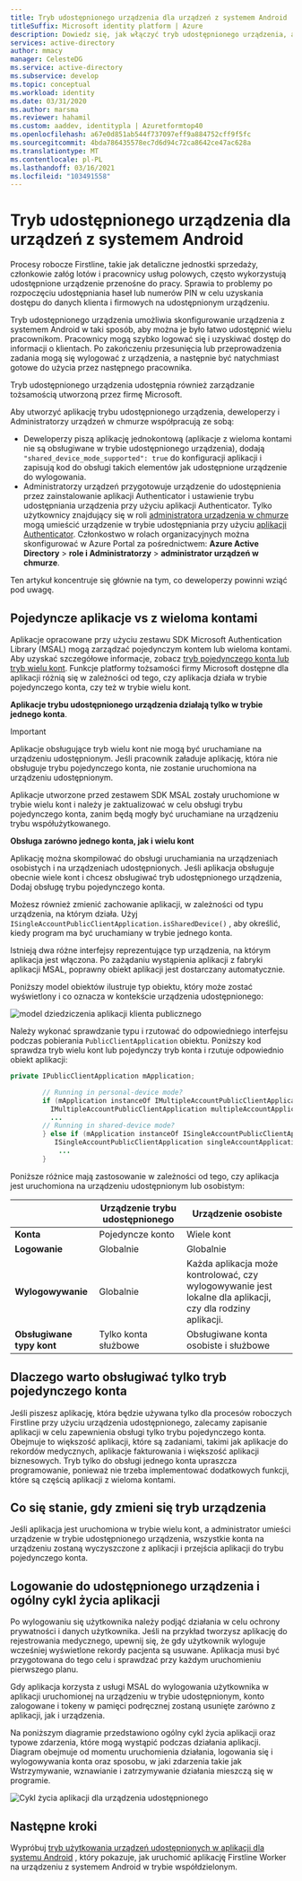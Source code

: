 ```yaml
---
title: Tryb udostępnionego urządzenia dla urządzeń z systemem Android
titleSuffix: Microsoft identity platform | Azure
description: Dowiedz się, jak włączyć tryb udostępnionego urządzenia, aby umożliwić pracownikom Firstline współużytkowanie urządzenia z systemem Android
services: active-directory
author: mmacy
manager: CelesteDG
ms.service: active-directory
ms.subservice: develop
ms.topic: conceptual
ms.workload: identity
ms.date: 03/31/2020
ms.author: marsma
ms.reviewer: hahamil
ms.custom: aaddev, identitypla | Azuretformtop40
ms.openlocfilehash: a67e0d851ab544f737097eff9a884752cff9f5fc
ms.sourcegitcommit: 4bda786435578ec7d6d94c72ca8642ce47ac628a
ms.translationtype: MT
ms.contentlocale: pl-PL
ms.lasthandoff: 03/16/2021
ms.locfileid: "103491558"
---
```

# <a name="shared-device-mode-for-android-devices"></a>Tryb udostępnionego urządzenia dla urządzeń z systemem Android

Procesy robocze Firstline, takie jak detaliczne jednostki sprzedaży, członkowie załóg lotów i pracownicy usług polowych, często wykorzystują udostępnione urządzenie przenośne do pracy. Sprawia to problemy po rozpoczęciu udostępniania haseł lub numerów PIN w celu uzyskania dostępu do danych klienta i firmowych na udostępnionym urządzeniu.

Tryb udostępnionego urządzenia umożliwia skonfigurowanie urządzenia z systemem Android w taki sposób, aby można je było łatwo udostępnić wielu pracownikom. Pracownicy mogą szybko logować się i uzyskiwać dostęp do informacji o klientach. Po zakończeniu przesunięcia lub przeprowadzenia zadania mogą się wylogować z urządzenia, a następnie być natychmiast gotowe do użycia przez następnego pracownika.

Tryb udostępnionego urządzenia udostępnia również zarządzanie tożsamością utworzoną przez firmę Microsoft.

Aby utworzyć aplikację trybu udostępnionego urządzenia, deweloperzy i Administratorzy urządzeń w chmurze współpracują ze sobą:

- Deweloperzy piszą aplikację jednokontową (aplikacje z wieloma kontami nie są obsługiwane w trybie udostępnionego urządzenia), dodają `"shared_device_mode_supported": true` do konfiguracji aplikacji i zapisują kod do obsługi takich elementów jak udostępnione urządzenie do wylogowania.
- Administratorzy urządzeń przygotowuje urządzenie do udostępnienia przez zainstalowanie aplikacji Authenticator i ustawienie trybu udostępniania urządzenia przy użyciu aplikacji Authenticator. Tylko użytkownicy znajdujący się w roli [administratora urządzenia w chmurze](../roles/permissions-reference.md#cloud-device-administrator) mogą umieścić urządzenie w trybie udostępniania przy użyciu [aplikacji Authenticator](../user-help/user-help-auth-app-overview.md). Członkostwo w rolach organizacyjnych można skonfigurować w Azure Portal za pośrednictwem: **Azure Active Directory**  >  **role i Administratorzy**  >  **administrator urządzeń w chmurze**.

 Ten artykuł koncentruje się głównie na tym, co deweloperzy powinni wziąć pod uwagę.

## <a name="single-vs-multiple-account-applications"></a>Pojedyncze aplikacje vs z wieloma kontami

Aplikacje opracowane przy użyciu zestawu SDK Microsoft Authentication Library (MSAL) mogą zarządzać pojedynczym kontem lub wieloma kontami. Aby uzyskać szczegółowe informacje, zobacz [tryb pojedynczego konta lub tryb wielu kont](single-multi-account.md). Funkcje platformy tożsamości firmy Microsoft dostępne dla aplikacji różnią się w zależności od tego, czy aplikacja działa w trybie pojedynczego konta, czy też w trybie wielu kont.

**Aplikacje trybu udostępnionego urządzenia działają tylko w trybie jednego konta**.

> [!IMPORTANT]
> Aplikacje obsługujące tryb wielu kont nie mogą być uruchamiane na urządzeniu udostępnionym. Jeśli pracownik załaduje aplikację, która nie obsługuje trybu pojedynczego konta, nie zostanie uruchomiona na urządzeniu udostępnionym.
>
> Aplikacje utworzone przed zestawem SDK MSAL zostały uruchomione w trybie wielu kont i należy je zaktualizować w celu obsługi trybu pojedynczego konta, zanim będą mogły być uruchamiane na urządzeniu trybu współużytkowanego.

**Obsługa zarówno jednego konta, jak i wielu kont**

Aplikację można skompilować do obsługi uruchamiania na urządzeniach osobistych i na urządzeniach udostępnionych. Jeśli aplikacja obsługuje obecnie wiele kont i chcesz obsługiwać tryb udostępnionego urządzenia, Dodaj obsługę trybu pojedynczego konta.

Możesz również zmienić zachowanie aplikacji, w zależności od typu urządzenia, na którym działa. Użyj `ISingleAccountPublicClientApplication.isSharedDevice()` , aby określić, kiedy program ma być uruchamiany w trybie jednego konta.

Istnieją dwa różne interfejsy reprezentujące typ urządzenia, na którym aplikacja jest włączona. Po zażądaniu wystąpienia aplikacji z fabryki aplikacji MSAL, poprawny obiekt aplikacji jest dostarczany automatycznie.

Poniższy model obiektów ilustruje typ obiektu, który może zostać wyświetlony i co oznacza w kontekście urządzenia udostępnionego:

![model dziedziczenia aplikacji klienta publicznego](media/v2-shared-device-mode/ipublic-client-app-inheritance.png)

Należy wykonać sprawdzanie typu i rzutować do odpowiedniego interfejsu podczas pobierania `PublicClientApplication` obiektu. Poniższy kod sprawdza tryb wielu kont lub pojedynczy tryb konta i rzutuje odpowiednio obiekt aplikacji:

```java
private IPublicClientApplication mApplication;

        // Running in personal-device mode?
        if (mApplication instanceOf IMultipleAccountPublicClientApplication) {
          IMultipleAccountPublicClientApplication multipleAccountApplication = (IMultipleAccountPublicClientApplication) mApplication;
          ...
        // Running in shared-device mode?
        } else if (mApplication instanceOf ISingleAccountPublicClientApplication) {
           ISingleAccountPublicClientApplication singleAccountApplication = (ISingleAccountPublicClientApplication) mApplication;
            ...
        }
```

Poniższe różnice mają zastosowanie w zależności od tego, czy aplikacja jest uruchomiona na urządzeniu udostępnionym lub osobistym:

|  | Urządzenie trybu udostępnionego  | Urządzenie osobiste |
|---------|---------|---------|
| **Konta**     | Pojedyncze konto | Wiele kont |
| **Logowanie** | Globalnie | Globalnie |
| **Wylogowywanie** | Globalnie | Każda aplikacja może kontrolować, czy wylogowywanie jest lokalne dla aplikacji, czy dla rodziny aplikacji. |
| **Obsługiwane typy kont** | Tylko konta służbowe | Obsługiwane konta osobiste i służbowe  |

## <a name="why-you-may-want-to-only-support-single-account-mode"></a>Dlaczego warto obsługiwać tylko tryb pojedynczego konta

Jeśli piszesz aplikację, która będzie używana tylko dla procesów roboczych Firstline przy użyciu urządzenia udostępnionego, zalecamy zapisanie aplikacji w celu zapewnienia obsługi tylko trybu pojedynczego konta. Obejmuje to większość aplikacji, które są zadaniami, takimi jak aplikacje do rekordów medycznych, aplikacje fakturowania i większość aplikacji biznesowych. Tryb tylko do obsługi jednego konta upraszcza programowanie, ponieważ nie trzeba implementować dodatkowych funkcji, które są częścią aplikacji z wieloma kontami.

## <a name="what-happens-when-the-device-mode-changes"></a>Co się stanie, gdy zmieni się tryb urządzenia

Jeśli aplikacja jest uruchomiona w trybie wielu kont, a administrator umieści urządzenie w trybie udostępnionego urządzenia, wszystkie konta na urządzeniu zostaną wyczyszczone z aplikacji i przejścia aplikacji do trybu pojedynczego konta.

## <a name="shared-device-sign-out-and-the-overall-app-lifecycle"></a>Logowanie do udostępnionego urządzenia i ogólny cykl życia aplikacji

Po wylogowaniu się użytkownika należy podjąć działania w celu ochrony prywatności i danych użytkownika. Jeśli na przykład tworzysz aplikację do rejestrowania medycznego, upewnij się, że gdy użytkownik wyloguje wcześniej wyświetlone rekordy pacjenta są usuwane. Aplikacja musi być przygotowana do tego celu i sprawdzać przy każdym uruchomieniu pierwszego planu.

Gdy aplikacja korzysta z usługi MSAL do wylogowania użytkownika w aplikacji uruchomionej na urządzeniu w trybie udostępnionym, konto zalogowane i tokeny w pamięci podręcznej zostaną usunięte zarówno z aplikacji, jak i urządzenia.

Na poniższym diagramie przedstawiono ogólny cykl życia aplikacji oraz typowe zdarzenia, które mogą wystąpić podczas działania aplikacji. Diagram obejmuje od momentu uruchomienia działania, logowania się i wylogowywania konta oraz sposobu, w jaki zdarzenia takie jak Wstrzymywanie, wznawianie i zatrzymywanie działania mieszczą się w programie.

![Cykl życia aplikacji dla urządzenia udostępnionego](media/v2-shared-device-mode/lifecycle.png)

## <a name="next-steps"></a>Następne kroki

Wypróbuj [tryb użytkowania urządzeń udostępnionych w aplikacji dla systemu Android](tutorial-v2-shared-device-mode.md) , który pokazuje, jak uruchomić aplikację Firstline Worker na urządzeniu z systemem Android w trybie współdzielonym.
